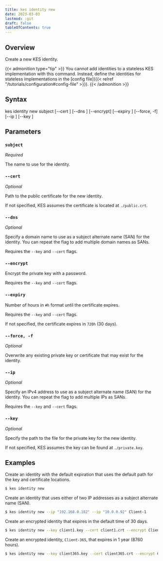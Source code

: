 ```yaml
---
title: kes identity new
date: 2023-03-03
lastmod: :git
draft: false
tableOfContents: true
---
```


## Overview

Create a new KES identity.

{{< admonition type="tip" >}}
You cannot add identities to a stateless KES implementation with this command.
Instead, define the identities for stateless implementations in the [config file]({{< relref "/tutorials/configuration#config-file" >}}).
{{< /admonition >}}

## Syntax

kes identity new
             subject
             [--cert <path>]
             [--dns <domain>]
             [--encrypt]
             [--expiry <duration>]
             [--force, -f]
             [--ip <ip>]
             [--key <path>]

## Parameters

### `subject`

_Required_

The name to use for the identity.

### `--cert`

_Optional_

Path to the public certificate for the new identity.

If not specified, KES assumes the certificate is located at `./public.crt`.

### `--dns`

_Optional_

Specify a domain name to use as a subject alternate name (SAN) for the identity.
You can repeat the flag to add multiple domain names as SANs.

Requires the `--key` and `--cert` flags.

### `--encrypt`

Encrypt the private key with a password.

Requires the `--key` and `--cert` flags.

### `--expiry`

Number of hours in `#h` format until the certificate expires.

Requires the `--key` and `--cert` flags.

If not specified, the certificate expires in `720h` (30 days).

### `--force, -f`

_Optional_

Overwrite any existing private key or certificate that may exist for the identity.

### `--ip`

_Optional_

Specify an IPv4 address to use as a subject alternate name (SAN) for the identity.
You can repeat the flag to add multiple IPs as SANs.

Requires the `--key` and `--cert` flags.

### `--key`

_Optional_

Specify the path to the file for the private key for the new identity.

If not specified, KES assumes the key can be found at `./private.key`.

## Examples

Create an identity with the default expiration that uses the default path for the key and certificate locations.

```sh {.copy}
$ kes identity new
```

Create an identity that uses either of two IP addresses as a subject alternate name (SAN).

```sh {.copy}
$ kes identity new --ip "192.168.0.182" --ip "10.0.0.92" Client-1
```

Create an encrypted identity that expires in the default time of 30 days.

```sh {.copy}
$ kes identity new --key client1.key --cert client1.crt --encrypt Client-1
```

Create an encrypted identity, `Client-365`, that expires in 1 year (8760 hours).

```sh {.copy}
$ kes identity new --key client365.key --cert client365.crt --encrypt Client-365 --expiry 8760h
```
